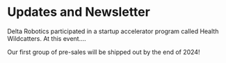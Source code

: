 # Updates and Newsletter

Delta Robotics participated in a startup accelerator program called Health Wildcatters. At this event....

Our first group of pre-sales will be shipped out by the end of 2024!
